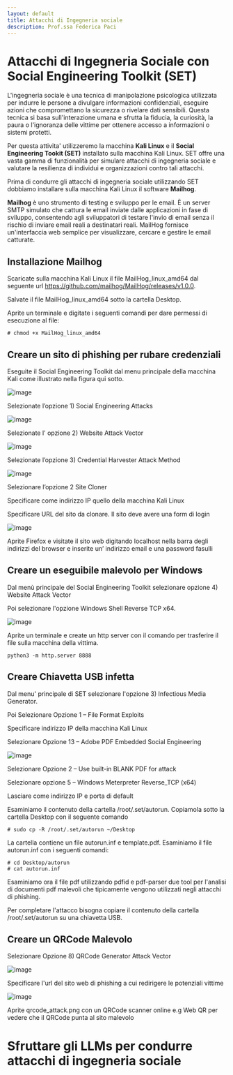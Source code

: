 ```yaml
---
layout: default
title: Attacchi di Ingegneria sociale
description: Prof.ssa Federica Paci
---
```

# Attacchi di Ingegneria Sociale con Social Engineering Toolkit (SET) 

L'ingegneria sociale è una tecnica di manipolazione psicologica utilizzata per indurre le persone a divulgare informazioni confidenziali, eseguire azioni che compromettano la sicurezza o rivelare dati sensibili. Questa tecnica si basa sull'interazione umana e sfrutta la fiducia, la curiosità, la paura o l'ignoranza delle vittime per ottenere accesso a informazioni o sistemi protetti.

Per questa attivita' utilizzeremo la macchina **Kali Linux** e il **Social Engineering Tookit (SET)** installato sulla macchina Kali Linux. 
SET  offre una vasta gamma di funzionalità per simulare attacchi di ingegneria sociale e valutare la resilienza di individui e organizzazioni contro tali attacchi. 

Prima di condurre gli attacchi di ingegneria sociale utilizzando SET dobbiamo installare sulla macchina Kali Linux il software **Mailhog**.

**Mailhog** è uno strumento di testing e sviluppo per le email. È un server SMTP simulato che cattura le email inviate dalle applicazioni in fase di sviluppo, consentendo agli sviluppatori di testare l'invio di email senza il rischio di inviare email reali a destinatari reali. MailHog fornisce un'interfaccia web semplice per visualizzare, cercare e gestire le email catturate.

## Installazione Mailhog

Scaricate sulla macchina Kali Linux il file MailHog_linux_amd64 dal seguente url https://github.com/mailhog/MailHog/releases/v1.0.0.

Salvate il file MailHog_linux_amd64 sotto la cartella Desktop.

Aprite un terminale e digitate i seguenti comandi per dare permessi di esecuzione al file:

```
# chmod +x MailHog_linux_amd64
```


## Creare un sito di phishing per rubare credenziali


Eseguite il Social Engineering Toolkit dal menu principale della macchina Kali come illustrato nella figura qui sotto.

![image](set1.png)

Selezionate l’opzione 1) Social Engineering Attacks

![image](set2.png)

Selezionate l' opzione 2) Website Attack Vector

![image](set3.png)

Selezionate l’opzione 3) Credential Harvester Attack Method

![image](set4.png)

Selezionare l’opzione 2 Site Cloner 

Specificare come indirizzo IP quello della macchina Kali Linux

Specificare URL del sito da clonare. Il sito deve avere una form di login

![image](set5.png)

Aprite Firefox e visitate il sito web digitando localhost nella barra degli indirizzi del browser e inserite un’ indirizzo email e una password fasulli

## Creare un eseguibile malevolo per Windows

Dal menù principale del Social Engineering Toolkit selezionare opzione 4) Website Attack Vector

Poi selezionare l'opzione Windows Shell Reverse TCP x64.

![image](payload.png)

Aprite un terminale e create un http server con il comando per trasferire il file sulla macchina della vittima.

```
python3 -m http.server 8888
```

## Creare Chiavetta USB infetta 

Dal menu' principale di SET selezionare l'opzione 3) Infectious Media Generator.

Poi Selezionare Opzione 1 – File Format Exploits

Specificare indirizzo IP della macchina Kali Linux 

Selezionare Opzione 13 – Adobe PDF Embedded Social Engineering

![image](usb1.png)

Selezionare Opzione 2 – Use built-in BLANK PDF for attack

Selezionare opzione 5 – Windows Meterpreter Reverse_TCP (x64)

Lasciare come indirizzo IP e porta di default

Esaminiamo il contenuto della cartella /root/.set/autorun. Copiamola sotto la cartella Desktop con il seguente comando
```
# sudo cp -R /root/.set/autorun ~/Desktop 
```
La cartella contiene un file autorun.inf e template.pdf. Esaminiamo il file autorun.inf con i seguenti comandi: 
```
# cd Desktop/autorun
# cat autorun.inf
```
Esaminiamo ora il file pdf utilizzando pdfid e pdf-parser due tool per l'analisi di documenti pdf malevoli che tipicamente vengono utilizzati negli attacchi di phishing. 

Per completare l'attacco bisogna copiare il contenuto della cartella /root/.set/autorun su una chiavetta USB.

## Creare un QRCode Malevolo 

Selezionare Opzione 8) QRCode Generator Attack Vector 

![image](qrcode1.png)

Specificare l'url del sito web di phishing a cui redirigere le potenziali vittime 

![image](qrcode2.png)

Aprite qrcode_attack.png con un QRCode scanner online e.g Web QR per vedere che il QRCode punta al sito malevolo


# Sfruttare gli LLMs per condurre attacchi di ingegneria sociale


